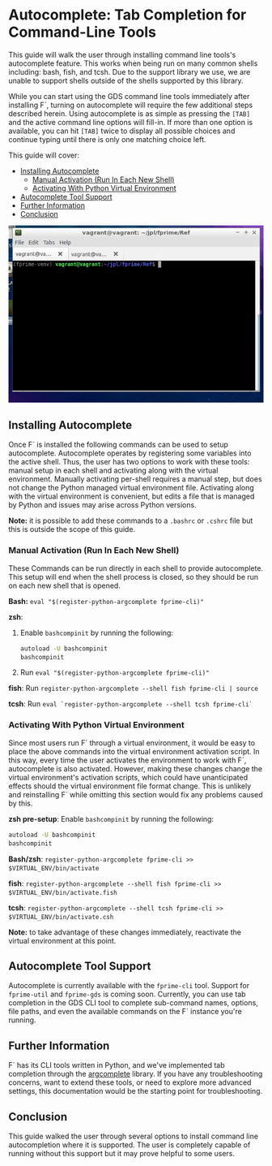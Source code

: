 # Autocomplete: Tab Completion for Command-Line Tools

This guide will walk the user through installing command line tools's autocomplete feature. This works when being run on
many common shells including: bash, fish, and tcsh.  Due to the support library we use, we are unable to support shells
outside of the shells supported by this library.

While you can start using the GDS command line tools immediately after installing F´, turning on autocomplete will
require the few additional steps described herein. Using autocomplete is as simple as pressing the `[TAB]` and the
active command line options will fill-in. If more than one option is available, you can hit `[TAB]` twice to display
all possible choices and continue typing until there is only one matching choice left.

This guide will cover:
- [Installing Autocomplete](#installing-autocomplete)
    - [Manual Activation (Run In Each New Shell)](#manual-activation-run-in-each-new-shell)
    - [Activating With Python Virtual Environment](#activating-with-python-virtual-environment)
- [Autocomplete Tool Support](#autocomplete-tool-support)
- [Further Information](#further-information)
- [Conclusion](#conclusion)

![An example of tab-completion](../media/tab_complete_commands.gif)

## Installing Autocomplete

Once F´ is installed the following commands can be used to setup autocomplete. Autocomplete operates by registering some
variables into the active shell. Thus, the user has two options to work with these tools: manual setup in each shell and
activating along with the virtual environment. Manually activating per-shell requires a manual step, but does not
change the Python managed virtual environment file. Activating along with the virtual environment is convenient, but
edits a file that is managed by Python and issues may arise across Python versions.

**Note:** it is possible to add these commands to a `.bashrc` or `.cshrc` file but this is outside the scope of this
guide.

### Manual Activation (Run In Each New Shell)

These Commands can be run directly in each shell to provide autocomplete. This setup will end when the shell process is
closed, so they should be run on each new shell that is opened. 

**Bash:** `eval "$(register-python-argcomplete fprime-cli)"`

**zsh**:
1. Enable `bashcompinit` by running the following:
    ```bash
    autoload -U bashcompinit
    bashcompinit
    ```
2.  Run `eval "$(register-python-argcomplete fprime-cli)"`

**fish**: Run `register-python-argcomplete --shell fish fprime-cli | source`

**tcsh**: Run ``eval `register-python-argcomplete --shell tcsh fprime-cli` ``

### Activating With Python Virtual Environment

Since most users run F´ through a virtual environment, it would be easy to place the above commands into the virtual
environment activation script. In this way, every time the user activates the environment to work with F´, autocomplete
is also activated. However, making these changes change the virtual environment's activation scripts, which could have
unanticipated effects should the virtual environment file format change.  This is unlikely and reinstalling F´ while
omitting this section would fix any problems caused by this.

**zsh pre-setup**: Enable `bashcompinit` by running the following:
```bash
autoload -U bashcompinit
bashcompinit
```

**Bash/zsh**: `register-python-argcomplete fprime-cli >> $VIRTUAL_ENV/bin/activate`

**fish**: `register-python-argcomplete --shell fish fprime-cli >> $VIRTUAL_ENV/bin/activate.fish`

**tcsh**: `register-python-argcomplete --shell tcsh fprime-cli >> $VIRTUAL_ENV/bin/activate.csh`

**Note:** to take advantage of these changes immediately, reactivate the virtual environment at this point.

## Autocomplete Tool Support

Autocomplete is currently available with the `fprime-cli` tool.  Support for `fprime-util` and `fprime-gds` is coming
soon. Currently, you can use tab completion in the GDS CLI tool to complete sub-command names, options, file paths, and
even the available commands on the F´ instance you're running.

## Further Information

F´ has its CLI tools written in Python, and we've implemented tab completion through the
[argcomplete](https://github.com/kislyuk/argcomplete) library. If you have any troubleshooting concerns, want to extend
these tools, or need to explore more advanced settings, this documentation would be the starting point for 
troubleshooting.

## Conclusion

This guide walked the user through several options to install command line autocompletion where it is supported. The
user is completely capable of running without this support but it may prove helpful to some users.